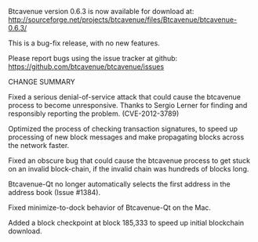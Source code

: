 Btcavenue version 0.6.3 is now available for download at:
  http://sourceforge.net/projects/btcavenue/files/Btcavenue/btcavenue-0.6.3/

This is a bug-fix release, with no new features.

Please report bugs using the issue tracker at github:
  https://github.com/btcavenue/btcavenue/issues

CHANGE SUMMARY

Fixed a serious denial-of-service attack that could cause the
btcavenue process to become unresponsive. Thanks to Sergio Lerner
for finding and responsibly reporting the problem. (CVE-2012-3789)

Optimized the process of checking transaction signatures, to
speed up processing of new block messages and make propagating
blocks across the network faster.

Fixed an obscure bug that could cause the btcavenue process to get
stuck on an invalid block-chain, if the invalid chain was
hundreds of blocks long.

Btcavenue-Qt no longer automatically selects the first address
in the address book (Issue #1384).

Fixed minimize-to-dock behavior of Btcavenue-Qt on the Mac.

Added a block checkpoint at block 185,333 to speed up initial
blockchain download.
